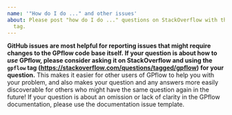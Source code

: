 ```yaml
---
name: '"How do I do ..." and other issues'
about: Please post "how do I do ..." questions on StackOverflow with the `gpflow`
  tag.
---
```


**GitHub issues are most helpful for reporting issues that might require changes to the GPflow code base itself. If your question is about how to *use* GPflow, please consider asking it on StackOverflow and using the `gpflow` tag (https://stackoverflow.com/questions/tagged/gpflow) for your question.** This makes it easier for other users of GPflow to help you with your problem, and also makes your question and any answers more easily discoverable for others who might have the same question again in the future! If your question is about an omission or lack of clarity in the GPflow documentation, please use the documentation issue template.
